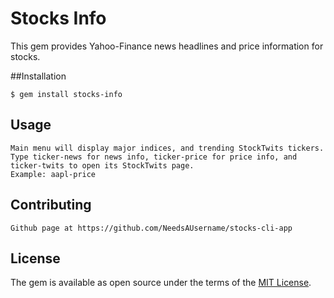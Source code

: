 # Stocks Info

This gem provides Yahoo-Finance news headlines and price information for stocks.

##Installation

    $ gem install stocks-info

##  Usage

    Main menu will display major indices, and trending StockTwits tickers.
    Type ticker-news for news info, ticker-price for price info, and ticker-twits to open its StockTwits page.
    Example: aapl-price

## Contributing

    Github page at https://github.com/NeedsAUsername/stocks-cli-app

## License

The gem is available as open source under the terms of the [MIT License](http://opensource.org/licenses/MIT).
